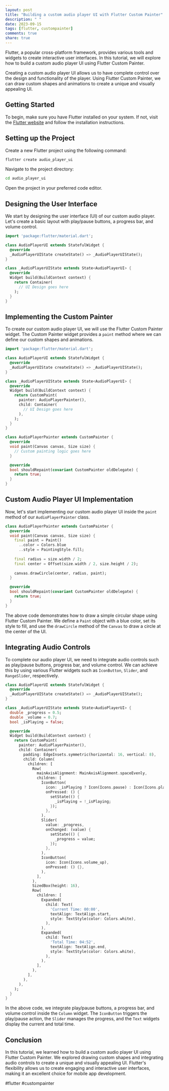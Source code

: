 ```yaml
---
layout: post
title: "Building a custom audio player UI with Flutter Custom Painter"
description: " "
date: 2023-09-15
tags: [flutter, custompainter]
comments: true
share: true
---
```


Flutter, a popular cross-platform framework, provides various tools and widgets to create interactive user interfaces. In this tutorial, we will explore how to build a custom audio player UI using Flutter Custom Painter.

Creating a custom audio player UI allows us to have complete control over the design and functionality of the player. Using Flutter Custom Painter, we can draw custom shapes and animations to create a unique and visually appealing UI.

## Getting Started

To begin, make sure you have Flutter installed on your system. If not, visit the [Flutter website](https://flutter.dev/) and follow the installation instructions.

## Setting up the Project

Create a new Flutter project using the following command:

```bash
flutter create audio_player_ui
```

Navigate to the project directory:

```bash
cd audio_player_ui
```

Open the project in your preferred code editor.

## Designing the User Interface

We start by designing the user interface (UI) of our custom audio player. Let's create a basic layout with play/pause buttons, a progress bar, and volume control.

```dart
import 'package:flutter/material.dart';

class AudioPlayerUI extends StatefulWidget {
  @override
  _AudioPlayerUIState createState() => _AudioPlayerUIState();
}

class _AudioPlayerUIState extends State<AudioPlayerUI> {
  @override
  Widget build(BuildContext context) {
    return Container(
      // UI Design goes here
    );
  }
}
```

## Implementing the Custom Painter

To create our custom audio player UI, we will use the Flutter Custom Painter widget. The Custom Painter widget provides a `paint` method where we can define our custom shapes and animations.

```dart
import 'package:flutter/material.dart';

class AudioPlayerUI extends StatefulWidget {
  @override
  _AudioPlayerUIState createState() => _AudioPlayerUIState();
}

class _AudioPlayerUIState extends State<AudioPlayerUI> {
  @override
  Widget build(BuildContext context) {
    return CustomPaint(
      painter: AudioPlayerPainter(),
      child: Container(
        // UI Design goes here
      ),
    );
  }
}

class AudioPlayerPainter extends CustomPainter {
  @override
  void paint(Canvas canvas, Size size) {
    // Custom painting logic goes here
  }

  @override
  bool shouldRepaint(covariant CustomPainter oldDelegate) {
    return true;
  }
}
```

## Custom Audio Player UI Implementation

Now, let's start implementing our custom audio player UI inside the `paint` method of our `AudioPlayerPainter` class.

```dart
class AudioPlayerPainter extends CustomPainter {
  @override
  void paint(Canvas canvas, Size size) {
    final paint = Paint()
      ..color = Colors.blue
      ..style = PaintingStyle.fill;
    
    final radius = size.width / 2;
    final center = Offset(size.width / 2, size.height / 2);
    
    canvas.drawCircle(center, radius, paint);
  }

  @override
  bool shouldRepaint(covariant CustomPainter oldDelegate) {
    return true;
  }
}
```

The above code demonstrates how to draw a simple circular shape using Flutter Custom Painter. We define a `Paint` object with a blue color, set its style to fill, and use the `drawCircle` method of the `Canvas` to draw a circle at the center of the UI.

## Integrating Audio Controls

To complete our audio player UI, we need to integrate audio controls such as play/pause buttons, progress bar, and volume control. We can achieve this by using various Flutter widgets such as `IconButton`, `Slider`, and `RangeSlider`, respectively.

```dart
class AudioPlayerUI extends StatefulWidget {
  @override
  _AudioPlayerUIState createState() => _AudioPlayerUIState();
}

class _AudioPlayerUIState extends State<AudioPlayerUI> {
  double _progress = 0.5;
  double _volume = 0.7;
  bool _isPlaying = false;

  @override
  Widget build(BuildContext context) {
    return CustomPaint(
      painter: AudioPlayerPainter(),
      child: Container(
        padding: EdgeInsets.symmetric(horizontal: 16, vertical: 8),
        child: Column(
          children: [
            Row(
              mainAxisAlignment: MainAxisAlignment.spaceEvenly,
              children: [
                IconButton(
                  icon: _isPlaying ? Icon(Icons.pause) : Icon(Icons.play_arrow),
                  onPressed: () {
                    setState(() {
                      _isPlaying = !_isPlaying;
                    });
                  },
                ),
                Slider(
                  value: _progress,
                  onChanged: (value) {
                    setState(() {
                      _progress = value;
                    });
                  },
                ),
                IconButton(
                  icon: Icon(Icons.volume_up),
                  onPressed: () {},
                ),
              ],
            ),
            SizedBox(height: 16),
            Row(
              children: [
                Expanded(
                  child: Text(
                    'Current Time: 00:00',
                    textAlign: TextAlign.start,
                    style: TextStyle(color: Colors.white),
                  ),
                ),
                Expanded(
                  child: Text(
                    'Total Time: 04:52',
                    textAlign: TextAlign.end,
                    style: TextStyle(color: Colors.white),
                  ),
                ),
              ],
            ),
          ],
        ),
      ),
    );
  }
}
```

In the above code, we integrate play/pause buttons, a progress bar, and volume control inside the `Column` widget. The `IconButton` triggers the play/pause action, the `Slider` manages the progress, and the `Text` widgets display the current and total time.

## Conclusion

In this tutorial, we learned how to build a custom audio player UI using Flutter Custom Painter. We explored drawing custom shapes and integrating audio controls to create a unique and visually appealing UI. Flutter's flexibility allows us to create engaging and interactive user interfaces, making it an excellent choice for mobile app development.

#flutter #custompainter